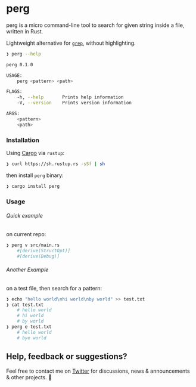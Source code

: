 # perg

perg is a micro command-line tool to search for given string inside a file, written in Rust. 

Lightweight alternative for [`grep`](http://man7.org/linux/man-pages/man1/grep.1.html), without highlighting.

```bash
❯ perg --help

perg 0.1.0

USAGE:
    perg <pattern> <path>

FLAGS:
    -h, --help       Prints help information
    -V, --version    Prints version information

ARGS:
    <pattern>
    <path>
```

### Installation

Using [Cargo](https://doc.rust-lang.org/cargo/getting-started/installation.html) via `rustup`:

```bash
❯ curl https://sh.rustup.rs -sSf | sh
```

then install `perg` binary:

```bash
❯ cargo install perg
```

### Usage

###### Quick example

on current repo:
```bash
❯ perg v src/main.rs
    #[derive(StructOpt)]
    #[derive(Debug)]
```

###### Another Example

on a test file, then search for a pattern:
```bash
❯ echo "hello world\nhi world\nby world" >> test.txt
❯ cat test.txt
    # hello world
    # hi world
    # by world
❯ perg e test.txt
    # hello world
    # bye world
```

## Help, feedback or suggestions?

Feel free to contact me on [Twitter](https://twitter.com/vinhnx) for discussions, news & announcements & other projects. :rocket:
